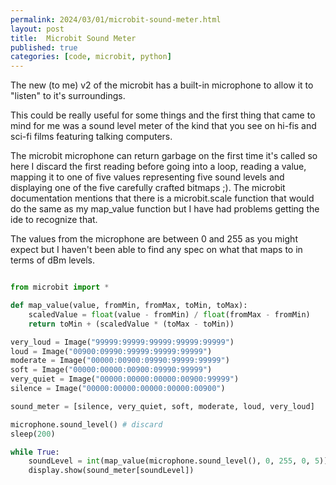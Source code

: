```yaml
---
permalink: 2024/03/01/microbit-sound-meter.html
layout: post
title:  Microbit Sound Meter
published: true
categories: [code, microbit, python]
---
```


The new (to me) v2 of the microbit has a built-in microphone to allow it to "listen" to it's surroundings. 

This could be really useful for some things and the first thing that came to mind for me was a sound level meter of the 
kind that you see on hi-fis and sci-fi films featuring talking computers.

The microbit microphone can return garbage on the first time it's called so here I discard the first reading before going 
into a loop, reading a value, mapping it to one of five values representing five sound levels and displaying one of the 
five carefully crafted bitmaps ;). The microbit documentation mentions that there is a microbit.scale function that would do the same as my map_value function but I have had problems getting the ide to recognize that.

The values from the microphone are between 0 and 255 as you might expect but I haven't been able to find any 
spec on what that maps to in terms of dBm levels.

```python

from microbit import *

def map_value(value, fromMin, fromMax, toMin, toMax):
    scaledValue = float(value - fromMin) / float(fromMax - fromMin)
    return toMin + (scaledValue * (toMax - toMin))

very_loud = Image("99999:99999:99999:99999:99999")
loud = Image("00900:09990:99999:99999:99999")
moderate = Image("00000:00900:09990:99999:99999")
soft = Image("00000:00000:00900:09990:99999")
very_quiet = Image("00000:00000:00000:00900:99999")
silence = Image("00000:00000:00000:00000:00900")

sound_meter = [silence, very_quiet, soft, moderate, loud, very_loud]

microphone.sound_level() # discard
sleep(200)

while True:
    soundLevel = int(map_value(microphone.sound_level(), 0, 255, 0, 5))
    display.show(sound_meter[soundLevel])

```
